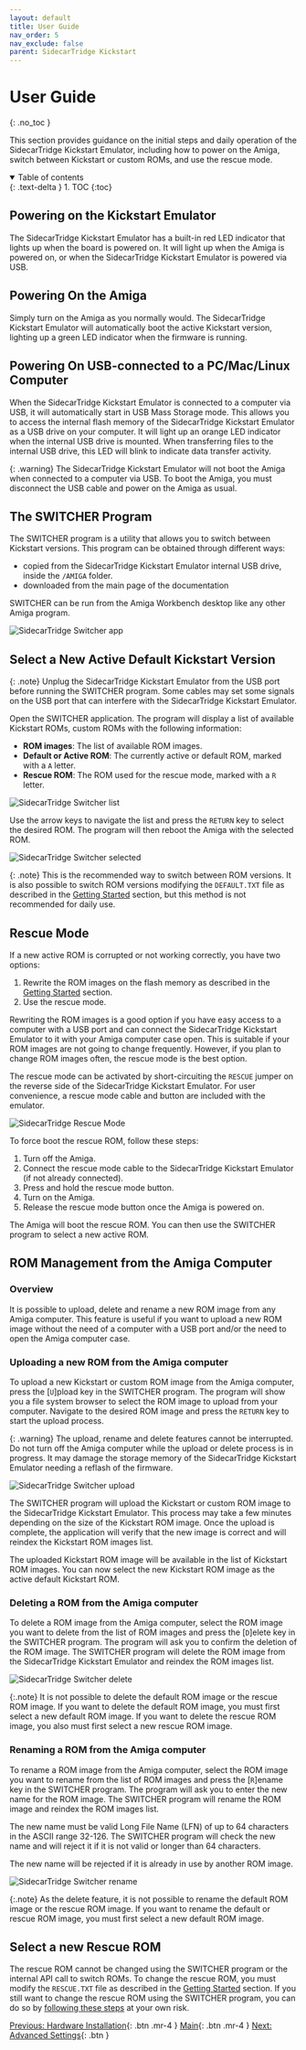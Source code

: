 ```yaml
---
layout: default
title: User Guide
nav_order: 5
nav_exclude: false
parent: SidecarTridge Kickstart
---
```


# User Guide
{: .no_toc }

This section provides guidance on the initial steps and daily operation of the SidecarTridge Kickstart Emulator, including how to power on the Amiga, switch between Kickstart or custom ROMs, and use the rescue mode.

<details open markdown="block">
  <summary>
    Table of contents
  </summary>
  {: .text-delta }
1. TOC
{:toc}
</details>

## Powering on the Kickstart Emulator

The SidecarTridge Kickstart Emulator has a built-in red LED indicator that lights up when the board is powered on. It will light up when the Amiga is powered on, or when the SidecarTridge Kickstart Emulator is powered via USB.

## Powering On the Amiga

Simply turn on the Amiga as you normally would. The SidecarTridge Kickstart Emulator will automatically boot the active Kickstart version, lighting up a green LED indicator when the firmware is running.

## Powering On USB-connected to a PC/Mac/Linux Computer
When the SidecarTridge Kickstart Emulator is connected to a computer via USB, it will automatically start in USB Mass Storage mode. This allows you to access the internal flash memory of the SidecarTridge Kickstart Emulator as a USB drive on your computer. It will light up an orange LED indicator when the internal USB drive is mounted. When transferring files to the internal USB drive, this LED will blink to indicate data transfer activity.

{: .warning}
The SidecarTridge Kickstart Emulator will not boot the Amiga when connected to a computer via USB. To boot the Amiga, you must disconnect the USB cable and power on the Amiga as usual.

## The SWITCHER Program

The SWITCHER program is a utility that allows you to switch between Kickstart versions. This program can be obtained through different ways:
- copied from the SidecarTridge Kickstart Emulator internal USB drive, inside the `/AMIGA` folder.
- downloaded from the main page of the documentation

SWITCHER can be run from the Amiga Workbench desktop like any other Amiga program.

![SidecarTridge Switcher app](/sidecartridge-kickstart/assets/images/sidecartridge-switcher-desktop.png)

## Select a New Active Default Kickstart Version

{: .note}
Unplug the SidecarTridge Kickstart Emulator from the USB port before running the SWITCHER program. Some cables may set some signals on the USB port that can interfere with the SidecarTridge Kickstart Emulator.

Open the SWITCHER application. The program will display a list of available Kickstart ROMs, custom ROMs with the following information:

- **ROM images**: The list of available ROM images.
- **Default or Active ROM**: The currently active or default ROM, marked with a `A` letter.
- **Rescue ROM**: The ROM used for the rescue mode, marked with a `R` letter.

![SidecarTridge Switcher list](/sidecartridge-kickstart/assets/images/sidecartridge-switcher-list.png)

Use the arrow keys to navigate the list and press the `RETURN` key to select the desired ROM. The program will then reboot the Amiga with the selected ROM.

![SidecarTridge Switcher selected](/sidecartridge-kickstart/assets/images/sidecartridge-switcher-select.png)

{: .note}
This is the recommended way to switch between ROM versions. It is also possible to switch ROM versions modifying the `DEFAULT.TXT` file as described in the [Getting Started](/sidecartridge-kickstart/getting-started/) section, but this method is not recommended for daily use.

## Rescue Mode

If a new active ROM is corrupted or not working correctly, you have two options:

1. Rewrite the ROM images on the flash memory as described in the [Getting Started](/sidecartridge-kickstart/getting-started/) section.
2. Use the rescue mode.

Rewriting the ROM images is a good option if you have easy access to a computer with a USB port and can connect the SidecarTridge Kickstart Emulator to it with your Amiga computer case open. This is suitable if your ROM images are not going to change frequently. However, if you plan to change ROM images often, the rescue mode is the best option.

The rescue mode can be activated by short-circuiting the `RESCUE` jumper on the reverse side of the SidecarTridge Kickstart Emulator. For user convenience, a rescue mode cable and button are included with the emulator.

![SidecarTridge Rescue Mode](/sidecartridge-kickstart/assets/images/sidecartridge-rescue-board.png)

To force boot the rescue ROM, follow these steps:

1. Turn off the Amiga.
2. Connect the rescue mode cable to the SidecarTridge Kickstart Emulator (if not already connected).
3. Press and hold the rescue mode button.
4. Turn on the Amiga.
5. Release the rescue mode button once the Amiga is powered on.

The Amiga will boot the rescue ROM. You can then use the SWITCHER program to select a new active ROM.

## ROM Management from the Amiga Computer

### Overview
 
It is possible to upload, delete and rename a new ROM image from any Amiga computer. This feature is useful if you want to upload a new ROM image without the need of a computer with a USB port and/or the need to open the Amiga computer case.

### Uploading a new ROM from the Amiga computer

To upload a new Kickstart or custom ROM image from the Amiga computer, press the [`U`]pload key in the SWITCHER program. The program will show you a file system browser to select the ROM image to upload from your computer. Navigate to the desired ROM image and press the `RETURN` key to start the upload process.

{: .warning}
The upload, rename and delete features cannot be interrupted. Do not turn off the Amiga computer while the upload or delete process is in progress. It may damage the storage memory of the SidecarTridge Kickstart Emulator needing a reflash of the firmware.


![SidecarTridge Switcher upload](/sidecartridge-kickstart/assets/images/sidecartridge-switcher-upload.png)

The SWITCHER program will upload the Kickstart or custom ROM image to the SidecarTridge Kickstart Emulator. This process may take a few minutes depending on the size of the Kickstart ROM image. Once the upload is complete, the application will verify that the new image is correct and will reindex the Kickstart ROM images list.

The uploaded Kickstart ROM image will be available in the list of Kickstart ROM images. You can now select the new Kickstart ROM image as the active default Kickstart ROM.

### Deleting a ROM from the Amiga computer

To delete a ROM image from the Amiga computer, select the ROM image you want to delete from the list of ROM images and press the [`D`]elete key in the SWITCHER program. The program will ask you to confirm the deletion of the ROM image. The SWITCHER program will delete the ROM image from the SidecarTridge Kickstart Emulator and reindex the ROM images list.

![SidecarTridge Switcher delete](/sidecartridge-kickstart/assets/images/sidecartridge-switcher-delete.png)

{:.note}
It is not possible to delete the default ROM image or the rescue ROM image. If you want to delete the default ROM image, you must first select a new default ROM image. If you want to delete the rescue ROM image, you also must first select a new rescue ROM image.

### Renaming a ROM from the Amiga computer

To rename a ROM image from the Amiga computer, select the ROM image you want to rename from the list of ROM images and press the [`R`]ename key in the SWITCHER program. The program will ask you to enter the new name for the ROM image. The SWITCHER program will rename the ROM image and reindex the ROM images list.

The new name must be valid Long File Name (LFN) of up to 64 characters in the ASCII range 32-126. The SWITCHER program will check the new name and will reject it if it is not valid or longer than 64 characters.

The new name will be rejected if it is already in use by another ROM image.

![SidecarTridge Switcher rename](/sidecartridge-kickstart/assets/images/sidecartridge-switcher-rename.png)

{:.note}
As the delete feature, it is not possible to rename the default ROM image or the rescue ROM image. If you want to rename the default or rescue ROM image, you must first select a new default ROM image.



## Select a new Rescue ROM

The rescue ROM cannot be changed using the SWITCHER program or the internal API call to switch ROMs. To change the rescue ROM, you must modify the `RESCUE.TXT` file as described in the [Getting Started](/sidecartridge-kickstart/getting-started/) section. If you still want to change the rescue ROM using the SWITCHER program, you can do so by [following these steps](/sidecartridge-kickstart/troubleshooting/#cant-change-the-rescue-and-defaultactive-images-from-the-host-computer) at your own risk.

[Previous: Hardware Installation](/sidecartridge-kickstart/hardware-installation/){: .btn .mr-4 }
[Main](/sidecartridge-kickstart/){: .btn .mr-4 }
[Next: Advanced Settings](/sidecartridge-kickstart/advanced-settings/){: .btn }
